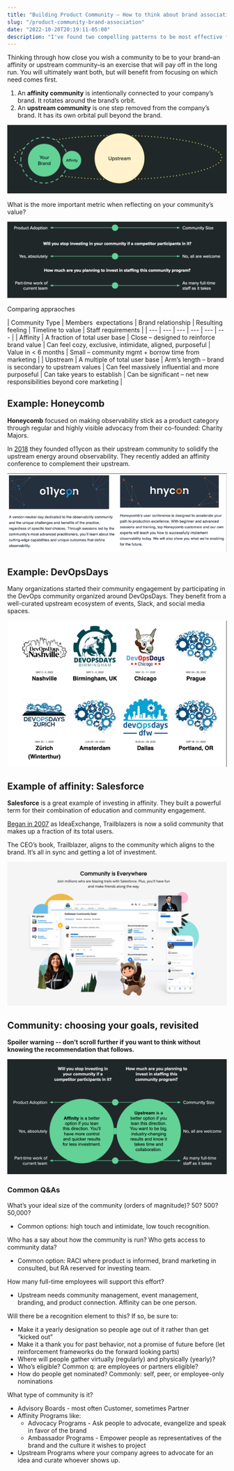 ```yaml
---
title: "Building Product Community — How to think about brand association"
slug: "/product-community-brand-association"
date: "2022-10-20T20:19:11-05:00"
description: "I've found two compelling patterns to be most effective for product communities. Here's how they are both valuable but differ in practice." 
---
```


Thinking through how close you wish a community to be to your brand–an affinity or upstream community–is an exercise that will pay off in the long run.
You will ultimately want both, but will benefit from focusing on which need comes first.

1. An **affinity community** is intentionally connected to your company’s brand. It rotates around the brand’s orbit.
2. An **upstream community** is one step removed from the company’s brand. It has its own orbital pull beyond the brand.

![Product brand affinity vs upstream relationship diagram](brand-affinity-upstream-mbbroberg.png)


What is the more important metric when reflecting on your community’s value?

![](metric-spectrum-affinity-upstream-commuity-mbbroberg.png)

Comparing appraoches 

| Community Type | Members 
expectations | Brand relationship | Resulting
feeling | Timeline to value | Staff requirements |
| --- | --- | --- | --- | --- | --- |
| Affinity | A fraction of total user base | Close – designed to reinforce brand value | Can feel cozy, exclusive, intimidate, aligned, purposeful | Value in < 6 months | Small – community mgmt + borrow time from marketing |
| Upstream | A multiple of total user base | Arm’s length – brand is secondary to upstream values | Can feel massively influential and more purposeful | Can take years to establish | Can be significant – net new responsibilities beyond core marketing |

## Example: Honeycomb

**Honeycomb** focused on making observability stick as a product category through regular and highly visible advocacy from their co-founded: Charity Majors.

In [2018](https://www.honeycomb.io/blog/o11ycon-a-conference-for-the-observability-community/) they founded o11ycon as their upstream community to solidify the upstream energy around observability. They recently added an affinity conference to complement their upstream.

![Screenshot 2023-07-06 at 2.01.43 PM.png](Screenshot_2023-07-06_at_2.01.43_PM.png)

## Example: DevOpsDays

Many organizations started their community engagement by participating in the DevOps community organized around DevOpsDays. They benefit from a well-curated upstream ecosystem of events, Slack, and social media spaces.

![Screenshot 2023-07-06 at 2.02.09 PM.png](Screenshot_2023-07-06_at_2.02.09_PM.png)

## Example of **affinity: Salesforce**

**Salesforce** is a great example of investing in affinity. They built a powerful term for their combination of education and community engagement.

[Began in 2007](https://www.salesforce.com/news/stories/the-history-of-salesforce/) as IdeaExchange, Trailblazers is now a solid community that makes up a fraction of its total users.

The CEO’s book, Trailblazer, aligns to the community which aligns to the brand. It’s all in sync and getting a lot of investment.

![Screenshot 2023-07-06 at 2.02.54 PM.png](Screenshot_2023-07-06_at_2.02.54_PM.png)

## Community: choosing your goals, revisited

**Spoiler warning -- don’t scroll further if you want to think without knowing the recommendation that follows.**

![](decision-spectrum-affinity-upstream-community-mbbroberg.png)

### Common Q&As

What’s your ideal size of the community (orders of magnitude)? 50? 500? 50,000?

- Common options: high touch and intimidate, low touch recognition.

Who has a say about how the community is run? Who gets access to community data?

- Common option: RACI where product is informed, brand marketing in consulted, but RA reserved for investing team.

How many full-time employees will support this effort? 

- Upstream needs community management, event management, branding, and product connection. Affinity can be one person.

Will there be a recognition element to this? If so, be sure to:

- Make it a yearly designation so people age out of it rather than get “kicked out”
- Make it a thank you for past behavior, not a promise of future before (let reinforcement frameworks do the forward looking parts)
- Where will people gather virtually (regularly) and physically (yearly)?
- Who’s eligible? Common q: are employees or partners eligible?
- How do people get nominated? Commonly: self, peer, or employee-only nominations

What type of community is it?

- Advisory Boards - most often Customer, sometimes Partner
- Affinity Programs like:
    - Advocacy Programs - Ask people to advocate, evangelize and speak in favor of the brand
    - Ambassador Programs - Empower people as representatives of the brand and the culture it wishes to project
- Upstream Programs where your company agrees to advocate for an idea and curate whoever shows up.